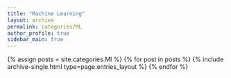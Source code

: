```yaml
---
title: "Machine Learning"
layout: archive
permalink: categories/ML
author_profile: true
sidebar_main: true
---
```



{% assign posts = site.categories.Ml %}
{% for post in posts %} {% include archive-single.html type=page.entries_layout %} {% endfor %}

